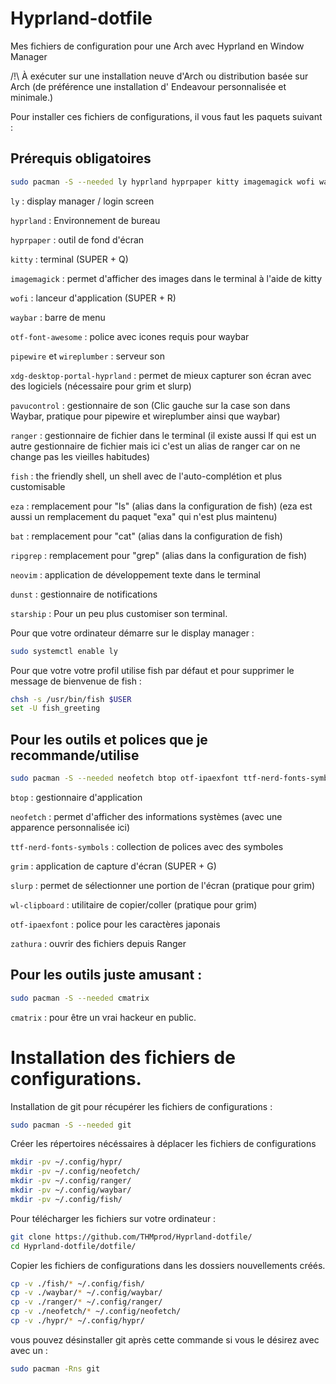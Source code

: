 # Hyprland-dotfile
Mes fichiers de configuration pour une Arch avec Hyprland en Window Manager

/!\ À exécuter sur une installation neuve d'Arch ou distribution basée sur Arch (de préférence une installation d' Endeavour personnalisée et minimale.)

Pour installer ces fichiers de configurations, il vous faut les paquets suivant :

## Prérequis obligatoires
```bash
sudo pacman -S --needed ly hyprland hyprpaper kitty imagemagick wofi waybar pavucontrol otf-font-awesome ranger pipewire wireplumber xdg-desktop-portal-hyprland fish eza ripgrep bat neovim dunst starship
```

`ly` : display manager / login screen

`hyprland` : Environnement de bureau

`hyprpaper` : outil de fond d'écran

`kitty` : terminal (SUPER + Q)

`imagemagick` : permet d'afficher des images dans le terminal à l'aide de kitty

`wofi` : lanceur d'application (SUPER + R)

`waybar` : barre de menu

`otf-font-awesome` : police avec icones requis pour waybar

`pipewire` et `wireplumber` : serveur son

`xdg-desktop-portal-hyprland` : permet de mieux capturer son écran avec des logiciels (nécessaire pour grim et slurp)

`pavucontrol` : gestionnaire de son (Clic gauche sur la case son dans Waybar, pratique pour pipewire et wireplumber ainsi que waybar)

`ranger` : gestionnaire de fichier dans le terminal (il existe aussi lf qui est un autre gestionnaire de fichier mais ici c'est un alias de ranger car on ne change pas les vieilles habitudes)

`fish` : the friendly shell, un shell avec de l'auto-complétion et plus customisable

`eza` : remplacement pour "ls" (alias dans la configuration de fish) (eza est aussi un remplacement du paquet "exa" qui n'est plus maintenu)

`bat` : remplacement pour "cat" (alias dans la configuration de fish)

`ripgrep` : remplacement pour "grep" (alias dans la configuration de fish)

`neovim` : application de développement texte dans le terminal

`dunst` : gestionnaire de notifications

`starship` : Pour un peu plus customiser son terminal.


Pour que votre ordinateur démarre sur le display manager :

```bash
sudo systemctl enable ly
```


Pour que votre votre profil utilise fish par défaut et pour supprimer le message de bienvenue de fish :

```bash
chsh -s /usr/bin/fish $USER
set -U fish_greeting
```


## Pour les outils et polices que je recommande/utilise

```bash
sudo pacman -S --needed neofetch btop otf-ipaexfont ttf-nerd-fonts-symbols grim slurp wl-clipboard zathura zathura-cb zathura-djvu zathura-pdf-mupdf
```

`btop` : gestionnaire d'application

`neofetch` : permet d'afficher des informations systèmes (avec une apparence personnalisée ici)

`ttf-nerd-fonts-symbols` : collection de polices avec des symboles

`grim` : application de capture d'écran (SUPER + G)

`slurp` : permet de sélectionner une portion de l'écran (pratique pour grim)

`wl-clipboard` : utilitaire de copier/coller (pratique pour grim)

`otf-ipaexfont` : police pour les caractères japonais

`zathura` : ouvrir des fichiers depuis Ranger


## Pour les outils juste amusant :

```bash
sudo pacman -S --needed cmatrix
```

`cmatrix` : pour être un vrai hackeur en public.

# Installation des fichiers de configurations.

Installation de git pour récupérer les fichiers de configurations :

```bash
sudo pacman -S --needed git
```

Créer les répertoires nécéssaires à déplacer les fichiers de configurations

```bash
mkdir -pv ~/.config/hypr/
mkdir -pv ~/.config/neofetch/
mkdir -pv ~/.config/ranger/
mkdir -pv ~/.config/waybar/
mkdir -pv ~/.config/fish/
```

Pour télécharger les fichiers sur votre ordinateur :

```bash
git clone https://github.com/THMprod/Hyprland-dotfile/
cd Hyprland-dotfile/dotfile/
```

Copier les fichiers de configurations dans les dossiers nouvellements créés.

```bash
cp -v ./fish/* ~/.config/fish/
cp -v ./waybar/* ~/.config/waybar/
cp -v ./ranger/* ~/.config/ranger/
cp -v ./neofetch/* ~/.config/neofetch/
cp -v ./hypr/* ~/.config/hypr/
```

vous pouvez désinstaller git après cette commande si vous le désirez avec avec un :

```bash
sudo pacman -Rns git
```
